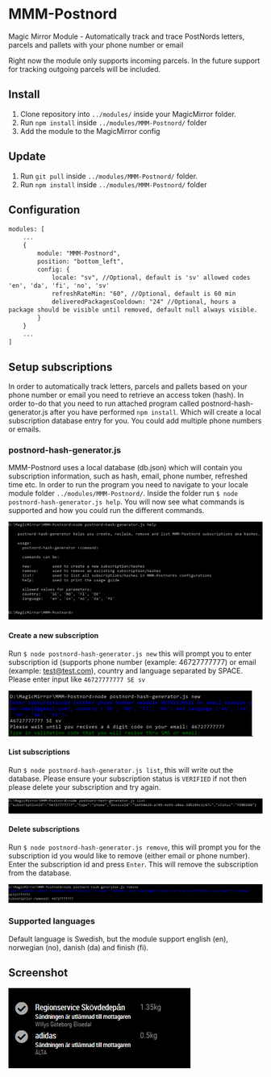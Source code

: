 # MMM-Postnord
Magic Mirror Module - Automatically track and trace PostNords letters, parcels and pallets with your phone number or email

Right now the module only supports incoming parcels. In the future support for tracking outgoing parcels will be included. 

## Install
1. Clone repository into ``../modules/`` inside your MagicMirror folder.
2. Run ``npm install`` inside ``../modules/MMM-Postnord/`` folder
3. Add the module to the MagicMirror config

## Update
1. Run ``git pull`` inside ``../modules/MMM-Postnord/`` folder.
2. Run ``npm install`` inside ``../modules/MMM-Postnord/`` folder

## Configuration
```
modules: [
    ...
    {
        module: "MMM-Postnord",
        position: "bottom_left",
        config: {
            locale: "sv", //Optional, default is 'sv' allowed codes 'en', 'da', 'fi', 'no', 'sv'
            refreshRateMin: "60", //Optional, default is 60 min
            deliveredPackagesCooldown: "24" //Optional, hours a package should be visible until removed, default null always visible.
        }
    }
    ...
]
```
 
## Setup subscriptions
In order to automatically track letters, parcels and pallets based on your phone number or email you need to retrieve an access token (hash). In order to-do that you need to run attached program called postnord-hash-generator.js after you have performed ``npm install``. Which will create a local subscription database entry for you. You could add multiple phone numbers or emails. 

### postnord-hash-generator.js
MMM-Postnord uses a local database (db.json) which will contain you subscription information, such as hash, email, phone number, refreshed time etc. In order to run the program you need to navigate to your locale module folder ``../modules/MMM-Postnord/``. Inside the folder run ``$ node postnord-hash-generator.js help``. You will now see what commands is supported and how you could run the different commands. 

![Help](https://github.com/bureus/MMM-Postnord/blob/master/docs/help.png)

#### Create a new subscription
Run ``$ node postnord-hash-generator.js new`` this will prompt you to enter subscription id (supports phone number (example: 46727777777) or email (example: test@test.com), country and language separated by SPACE. Please enter input like ``46727777777 SE sv``

![Subscription input](https://github.com/bureus/MMM-Postnord/blob/master/docs/subscriptioninput.png)

#### List subscriptions
Run ``$ node postnord-hash-generator.js list``, this will write out the database. Please ensure your subscription status is ``VERIFIED`` if not then please delete your subscription and try again.  

![Subscription input](https://github.com/bureus/MMM-Postnord/blob/master/docs/list.png)

#### Delete subscriptions
Run ``$ node postnord-hash-generator.js remove``, this will prompt you for the subscription id you would like to remove (either email or phone number). Enter the subscription id and press ``Enter``. This will remove the subscription from the database.

![Subscription input](https://github.com/bureus/MMM-Postnord/blob/master/docs/remove.png) 

### Supported languages
Default language is Swedish, but the module support english (en), norwegian (no), danish (da) and finish (fi).

## Screenshot

![Postnord Module](https://github.com/bureus/MMM-Postnord/blob/master/docs/screenshot.png)
